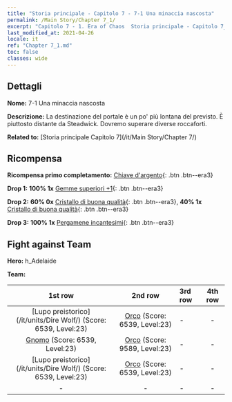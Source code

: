 ```yaml
---
title: "Storia principale - Capitolo 7 - 7-1 Una minaccia nascosta"
permalink: /Main Story/Chapter 7_1/
excerpt: "Capitolo 7 - 1. Era of Chaos  Storia principale - Capitolo 7_1. 7-1 Una minaccia nascosta"
last_modified_at: 2021-04-26
locale: it
ref: "Chapter 7_1.md"
toc: false
classes: wide
---
```


## Dettagli

 **Nome:** 7-1 Una minaccia nascosta

 **Descrizione:** La destinazione del portale è un po' più lontana del previsto. È piuttosto distante da Steadwick. Dovremo superare diverse roccaforti.

 **Related to:** [Storia principale Capitolo 7](/it/Main Story/Chapter 7/)

## Ricompensa

 **Ricompensa primo completamento:** [Chiave d'argento](/ItemsIT/con_693/){: .btn .btn--era3}

 **Drop 1:** **100% 1x** [Gemme superiori +1](/ItemsIT/mat_23/){: .btn .btn--era3}

 **Drop 2:** **60% 0x** [Cristallo di buona qualità](/ItemsIT/mat_17/){: .btn .btn--era3}, **40% 1x** [Cristallo di buona qualità](/ItemsIT/mat_17/){: .btn .btn--era3}

 **Drop 3:** **100% 1x** [Pergamene incantesimi](/ItemsIT/con_694/){: .btn .btn--era3}


## Fight against Team
 **Hero:** h_Adelaide

 **Team:**


  | 1st row | 2nd row | 3rd row | 4th row |
  |:----:|:----:|:----|:----:|
  | [Lupo preistorico](/it/units/Dire Wolf/) (Score: 6539, Level:23)  | [Orco](/it/units/Orc/) (Score: 6539, Level:23)  | - | - |
  | [Gnomo](/it/units/Dwarf/) (Score: 6539, Level:23)  | [Orco](/it/units/Orc/) (Score: 9589, Level:23)  | - | - |
  | [Lupo preistorico](/it/units/Dire Wolf/) (Score: 6539, Level:23)  | [Orco](/it/units/Orc/) (Score: 6539, Level:23)  | - | - |
  | - | - | - | - |



